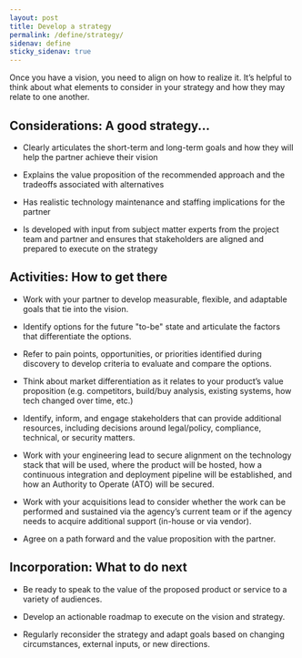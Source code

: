 ```yaml
---
layout: post
title: Develop a strategy
permalink: /define/strategy/
sidenav: define
sticky_sidenav: true
---
```


Once you have a vision, you need to align on how to realize it. It’s helpful to think about what elements to consider in your strategy and how they may relate to one another.

## Considerations: A good strategy...

- Clearly articulates the short-term and long-term goals and how they will help the partner achieve their vision

- Explains the value proposition of the recommended approach and the tradeoffs associated with alternatives

- Has realistic technology maintenance and staffing implications for the partner

- Is developed with input from subject matter experts from the project team and partner and ensures that stakeholders are aligned and prepared to execute on the strategy

## Activities: How to get there

- Work with your partner to develop measurable, flexible, and adaptable goals that tie into the vision.

- Identify options for the future "to-be" state and articulate the factors that differentiate the options.

- Refer to pain points, opportunities, or priorities identified during discovery to develop criteria to evaluate and compare the options.

- Think about market differentiation as it relates to your product’s value proposition (e.g. competitors, build/buy analysis, existing systems, how tech changed over time, etc.)

- Identify, inform, and engage stakeholders that can provide additional resources, including decisions around legal/policy, compliance, technical, or security matters.

- Work with your engineering lead to secure alignment on the technology stack that will be used, where the product will be hosted, how a continuous integration and deployment pipeline will be established, and how an Authority to Operate (ATO) will be secured.

- Work with your acquisitions lead to consider whether the work can be performed and sustained via the agency’s current team or if the agency needs to acquire additional support (in-house or via vendor).

- Agree on a path forward and the value proposition with the partner.

## Incorporation: What to do next

- Be ready to speak to the value of the proposed product or service to a variety of audiences.

- Develop an actionable roadmap to execute on the vision and strategy.

- Regularly reconsider the strategy and adapt goals based on changing circumstances, external inputs, or new directions.

